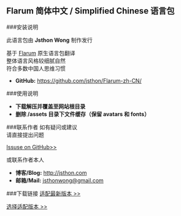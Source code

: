 ## Flarum 简体中文 / Simplified Chinese 语言包

###安装说明

此语言包由 **Jsthon Wong** 制作发行  
  
基于 [Flarum](http://flarum.org) 原生语言包翻译  
整体语言风格较细腻自然  
符合多数中国人思维习惯
  
* **GitHub:** <https://github.com/jsthon/Flarum-zh-CN/>
  
  
###使用说明
  
* **下载解压并覆盖至网站根目录**
* **删除 /assets 目录下文件缓存（保留 avatars 和 fonts）**
  
###联系作者
如有疑问或建议  
请直接提出问题  
  
[Issuse on GitHub>>](https://github.com/jsthon/Flarum-zh-CN/issues)  
  
或联系作者本人  
* **博客/Blog:** <http://jsthon.com>
* **邮箱/Mail:** jsthonwong@gmail.com  

 
###下载链接
[适配最新版本 >>](https://github.com/jsthon/Flarum-zh-CN/archive/master.zip)


[选择适配版本 >>](https://github.com/jsthon/Flarum-zh-CN/releases)
